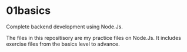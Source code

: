 # 01basics
Complete backend development using Node.Js.

The files in this repositisory are my practice files on Node.Js. It includes exercise files from the basics level to advance. 

